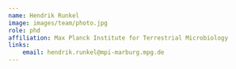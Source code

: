 ```yaml
---
name: Hendrik Runkel
image: images/team/photo.jpg
role: phd
affiliation: Max Planck Institute for Terrestrial Microbiology
links:
    email: hendrik.runkel@mpi-marburg.mpg.de
---
```

